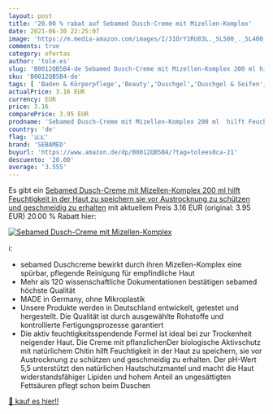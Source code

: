 ```yaml
---
layout: post
title: '20.00 % rabat auf Sebamed Dusch-Creme mit Mizellen-Komplex'
date: 2021-06-30 22:25:07
image: 'https://m.media-amazon.com/images/I/31OrY1RU83L._SL500_._SL400_.jpg'
comments: true
category: ofertas
author: 'tole.es'
slug: 'B0012QB5B4-de Sebamed Dusch-Creme mit Mizellen-Komplex 200 ml hilft...'
sku: 'B0012QB5B4-de'
tags: [ 'Baden & Körperpflege','Beauty','Duschgel','Duschgel & Seifen','sebamed', ]
actualPrice: 3.16 EUR
currency: EUR
price: 3.16
comparePrice: 3.95 EUR
prodname: 'Sebamed Dusch-Creme mit Mizellen-Komplex 200 ml  hilft Feuchtigkeit in der Haut zu speichern  sie vor Austrocknung zu schützen und geschmeidig zu erhalten'
country: 'de'
flag: '🇩🇪'
brand: 'SEBAMED'
buyurl: 'https://www.amazon.de/dp/B0012QB5B4/?tag=tolees0ca-21'
descuento: '20.00'
average: '3.555'
---
```


Es gibt ein [Sebamed Dusch-Creme mit Mizellen-Komplex 200 ml  hilft Feuchtigkeit in der Haut zu speichern  sie vor Austrocknung zu schützen und geschmeidig zu erhalten](https://www.amazon.de/dp/B0012QB5B4/?tag=tolees0ca-21) mit aktuellem Preis 3.16 EUR (original: 3.95 EUR) 20.00 % Rabatt hier:

[![Sebamed Dusch-Creme mit Mizellen-Komplex](https://m.media-amazon.com/images/I/31OrY1RU83L._SL500_._SL400_.jpg)](https://www.amazon.de/dp/B0012QB5B4/?tag=tolees0ca-21)

ℹ️:

- sebamed Duschcreme bewirkt durch ihren Mizellen-Komplex eine spürbar, pflegende Reinigung für empfindliche Haut
- Mehr als 120 wissenschaftliche Dokumentationen bestätigen sebamed höchste Qualität
- MADE in Germany, ohne Mikroplastik
- Unsere Produkte werden in Deutschland entwickelt, getestet und hergestellt. Die Qualität ist durch ausgewählte Rohstoffe und kontrollierte Fertigungsprozesse garantiert
- Die aktiv feuchtigkeitsspendende Formel ist ideal bei zur Trockenheit neigender Haut. Die Creme mit pflanzlichenDer biologische Aktivschutz mit natürlichem Chitin hilft Feuchtigkeit in der Haut zu speichern, sie vor Austrocknung zu schützen und geschmeidig zu erhalten. Der pH-Wert 5,5 unterstützt den natürlichen Hautschutzmantel und macht die Haut widerstandsfähiger Lipiden und hohem Anteil an ungesättigten Fettsäuren pflegt schon beim Duschen

[🛒 kauf es hier!!](https://www.amazon.de/dp/B0012QB5B4/?tag=tolees0ca-21)
